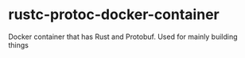 # rustc-protoc-docker-container
Docker container that has Rust and Protobuf. Used for mainly building things
